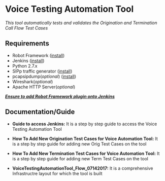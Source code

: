 # Voice Testing Automation Tool

*This tool automatically tests and validates the Origination and Termination Call Flow Test Cases*


## Requirements
* Robot Framework ([install](https://wiki.contribs.org/Robotframework))
* Jenkins ([install](https://www.vultr.com/docs/how-to-install-jenkins-on-centos-7))
* Python 2.7.x
* SIPp traffic generator ([install](http://sipp-wip.readthedocs.io/en/latest/installation.html))
* pcapsipdump(*optional*) ([install](http://pcapsipdump.sourceforge.net/))
* Wireshark(*optional*)
* Apache HTTP Server(*optional*)

***[Ensure to add Robot Framework plugin onto Jenkins](https://wiki.jenkins.io/display/JENKINS/Robot+Framework+Plugin)***


## Documentation/Guide
* **Guide to access Jenkins:** It is a step by step guide to access the Voice Testing Automation Tool

* **How To Add New Origination Test Cases for Voice Automation Tool:** It is a step by step guide for adding new Orig Test Cases on the tool

* **How To Add New Termination Test Cases for Voice Automation Tool:** It is a step by step guide for adding new Term Test Cases on the tool

* **VoiceTestingAutomationTool_Flow_07142017:** It is a comprehensive Infrastructre layout for which the tool is built


